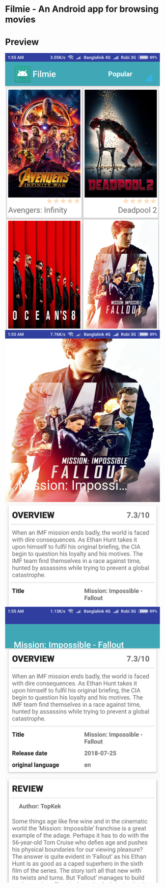 # Filmie - An Android app for browsing movies

# Preview
![one](screenshots/one.png?raw=true "Title")
![two](screenshots/two.png?raw=true "Title")
![three](screenshots/three.png?raw=true "Title")
